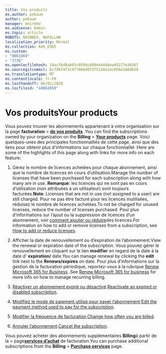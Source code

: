 ```yaml
---
title: Vos produits
ms.author: pebaum
author: pebaum
manager: mnirkhe
ms.audience: Admin
ms.topic: article
ROBOTS: NOINDEX, NOFOLLOW
localization_priority: Normal
ms.collection: Adm_O365
ms.custom:
- "9001669"
- "3736"
ms.openlocfilehash: 19acf6d8ab01c0599c088eb44ddea45377e36567
ms.sourcegitcommit: bc7d6f4f3c9f7060d073f5130e1ec856e248d020
ms.translationtype: MT
ms.contentlocale: fr-FR
ms.lasthandoff: 06/02/2020
ms.locfileid: "44062859"
---
```

# <a name="your-products"></a><span data-ttu-id="31f66-102">Vos produits</span><span class="sxs-lookup"><span data-stu-id="31f66-102">Your products</span></span>

<span data-ttu-id="31f66-103">Vous pouvez trouver les abonnements appartenant à votre organisation sur la page **facturation**  >  **[de vos produits](https://go.microsoft.com/fwlink/p/?linkid=842054)** .</span><span class="sxs-lookup"><span data-stu-id="31f66-103">You can find the subscriptions owned by your organization on the **Billing** > **[Your products](https://go.microsoft.com/fwlink/p/?linkid=842054)** page.</span></span> <span data-ttu-id="31f66-104">Voici quelques-unes des principales fonctionnalités de cette page, ainsi que des liens pour obtenir plus d’informations sur chaque fonctionnalité :</span><span class="sxs-lookup"><span data-stu-id="31f66-104">Here are some of the highlights of this page along with links for more info on each feature:</span></span>

1. <span data-ttu-id="31f66-105">Gérez le nombre de licences achetées pour chaque abonnement, ainsi que le nombre de licences en cours d’utilisation.</span><span class="sxs-lookup"><span data-stu-id="31f66-105">Manage the number of licenses that have been purchased for each subscription along with how many are in use.</span></span>  <span data-ttu-id="31f66-106">**Remarque**: les licences qui ne sont pas en cours d’utilisation (non attribuées à un utilisateur) sont toujours facturées.</span><span class="sxs-lookup"><span data-stu-id="31f66-106">**Note**: Licenses that are not in use (not assigned to a user) are still charged.</span></span>  <span data-ttu-id="31f66-107">Pour ne pas être facturé pour les licences inutilisées, réduisez le nombre de licences achetées.</span><span class="sxs-lookup"><span data-stu-id="31f66-107">To not be charged for unused licenses, reduce the number of licenses purchased.</span></span> <span data-ttu-id="31f66-108">Pour plus d’informations sur l’ajout ou la suppression de licences d’un abonnement, voir [comment ajouter ou réduire](https://docs.microsoft.com/alchemyinsights/how-to-add-or-reduce-licenses)des licences.</span><span class="sxs-lookup"><span data-stu-id="31f66-108">For information on how to add or remove licenses from a subscription, see [How to add or reduce licenses](https://docs.microsoft.com/alchemyinsights/how-to-add-or-reduce-licenses).</span></span>

2. <span data-ttu-id="31f66-109">Afficher la date de renouvellement ou d’expiration de l’abonnement.</span><span class="sxs-lookup"><span data-stu-id="31f66-109">View the renewal or expiration date of the subscription.</span></span>  <span data-ttu-id="31f66-110">Vous pouvez gérer le renouvellement en cliquant sur le lien **modifier** en regard de la date à la date d' **expiration/** date.</span><span class="sxs-lookup"><span data-stu-id="31f66-110">You can manage renewal by clicking the **edit** link next to the **Renews/expires** on date.</span></span>  <span data-ttu-id="31f66-111">Pour plus d’informations sur la gestion de la facturation périodique, reportez-vous à la rubrique [Renew Microsoft 365 for Business](https://go.microsoft.com/fwlink/?linkid=2119216) .</span><span class="sxs-lookup"><span data-stu-id="31f66-111">See [Renew Microsoft 365 for business](https://go.microsoft.com/fwlink/?linkid=2119216) for more info on how to manage recurring billing.</span></span>

3. <span data-ttu-id="31f66-112">[Réactiver un abonnement expiré ou désactivé](https://go.microsoft.com/fwlink/?linkid=2117519).</span><span class="sxs-lookup"><span data-stu-id="31f66-112">[Reactivate an expired or disabled subscription](https://go.microsoft.com/fwlink/?linkid=2117519).</span></span>

4. <span data-ttu-id="31f66-113">[Modifiez le mode de paiement utilisé pour payer l’abonnement](https://go.microsoft.com/fwlink/?linkid=2117167).</span><span class="sxs-lookup"><span data-stu-id="31f66-113">[Edit the payment method used to pay for the subscription](https://go.microsoft.com/fwlink/?linkid=2117167).</span></span>

5. <span data-ttu-id="31f66-114">[Modifier la fréquence de facturation](https://go.microsoft.com/fwlink/?linkid=2119112).</span><span class="sxs-lookup"><span data-stu-id="31f66-114">[Change how often you are billed](https://go.microsoft.com/fwlink/?linkid=2119112).</span></span>

6. <span data-ttu-id="31f66-115">[Annuler l’abonnement](https://go.microsoft.com/fwlink/?linkid=2119113).</span><span class="sxs-lookup"><span data-stu-id="31f66-115">[Cancel the subscription](https://go.microsoft.com/fwlink/?linkid=2119113).</span></span>

<span data-ttu-id="31f66-116">Vous pouvez acheter des abonnements supplémentaires **Billing**à partir de la  >  page[**services d’achat**](https://go.microsoft.com/fwlink/p/?linkid=868433) de facturation.</span><span class="sxs-lookup"><span data-stu-id="31f66-116">You can purchase additional subscriptions from the **Billing** > [**Purchase services**](https://go.microsoft.com/fwlink/p/?linkid=868433) page.</span></span>
